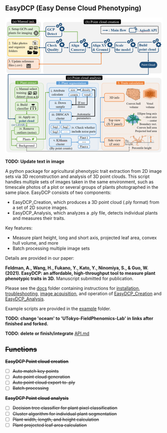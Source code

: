 ## EasyDCP (Easy Dense Cloud Phenotyping)

<p align="center"><img src="docs/flow.png" width=600></p>

**TODO: Update text in image**

A python package for agricultural phenotypic trait extraction from 2D image sets via 3D reconstruction and analysis of 3D point clouds.
This script handles multiple sets of images taken in the same environment, such as timescale photos of a plot or several groups of plants photographed in the same place.
EasyDCP consists of two components:

- EasyDCP_Creation, which produces a 3D point cloud (.ply format) from a set of 2D source images.
- EasyDCP_Analysis, which analyzes a .ply file, detects individual plants and measures their traits.

Key features:

- Measure plant height, long and short axis, projected leaf area, convex hull volume, and more
- Batch processing multiple image sets

Details are provided in our paper: 

**Feldman, A., Wang, H., Fukano, Y., Kato, Y., Ninomiya, S., & Guo, W. (2021). EasyDCP: an affordable, high-throughput tool to measure plant phenotypic traits in 3D.** Manuscript submitted for publication.

Please see the [docs](https://github.com/oceam/EasyDCP/tree/master/docs) folder containing instructions for [installation](https://github.com/oceam/EasyDCP/blob/master/docs/Installation.md), [troubleshooting](https://github.com/oceam/EasyDCP/blob/master/docs/Troubleshooting.md), [image acquisition](https://github.com/oceam/EasyDCP/blob/master/docs/0_Image_acquisition.md), and operation of [EasyDCP_Creation](https://github.com/oceam/EasyDCP/blob/master/docs/1_EasyDCP_Creation.md) and [EasyDCP_Analysis](https://github.com/oceam/EasyDCP/blob/master/docs/2_EasyDCP_Analysis.md).

Example scripts are provided in the [example](https://github.com/oceam/EasyDCP/tree/master/example) folder. 

**TODO: change 'oceam' to 'UTokyo-FieldPhenomics-Lab' in links after finished and forked.**

**TODO: delete or finish/integrate** [API.md](https://github.com/oceam/EasyDCP/blob/master/docs/API.md)

## ~~Functions~~

~~**EasyDCP Point cloud creation**~~

* [ ] ~~Auto match key points~~
* [ ] ~~Auto point cloud generation~~
* [ ] ~~Auto point cloud export to .ply~~
* [ ] ~~Batch processing~~

~~**EasyDCP Point cloud analysis**~~

* [ ] ~~Decision tree classifier for plant pixel classification~~
* [ ] ~~Cluster algorithm for individual plant segmentation~~
* [ ] ~~Plant width, length, and height calculation~~
* [ ] ~~Plant projected leaf area calculation~~